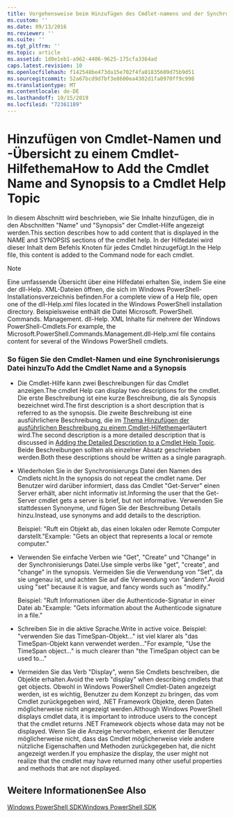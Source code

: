 ```yaml
---
title: Vorgehensweise beim Hinzufügen des Cmdlet-namens und der Synchronisierungs Datei zu einem Cmdlet-Hilfethema | Microsoft-Dokumentation
ms.custom: ''
ms.date: 09/13/2016
ms.reviewer: ''
ms.suite: ''
ms.tgt_pltfrm: ''
ms.topic: article
ms.assetid: 1d0e1eb1-a962-4406-9625-175cfa3364ad
caps.latest.revision: 10
ms.openlocfilehash: f142548be473da15e702f4fa01835609d75b9d51
ms.sourcegitcommit: 52a67bcd9d7bf3e8600ea4302d1fa8970ff9c998
ms.translationtype: MT
ms.contentlocale: de-DE
ms.lasthandoff: 10/15/2019
ms.locfileid: "72361189"
---
```

# <a name="how-to-add-the-cmdlet-name-and-synopsis-to-a-cmdlet-help-topic"></a><span data-ttu-id="a8ebf-102">Hinzufügen von Cmdlet-Namen und -Übersicht zu einem Cmdlet-Hilfethema</span><span class="sxs-lookup"><span data-stu-id="a8ebf-102">How to Add the Cmdlet Name and Synopsis to a Cmdlet Help Topic</span></span>

<span data-ttu-id="a8ebf-103">In diesem Abschnitt wird beschrieben, wie Sie Inhalte hinzufügen, die in den Abschnitten "Name" und "Synopsis" der Cmdlet-Hilfe angezeigt werden.</span><span class="sxs-lookup"><span data-stu-id="a8ebf-103">This section describes how to add content that is displayed in the NAME and SYNOPSIS sections of the cmdlet help.</span></span> <span data-ttu-id="a8ebf-104">In der Hilfedatei wird dieser Inhalt dem Befehls Knoten für jedes Cmdlet hinzugefügt.</span><span class="sxs-lookup"><span data-stu-id="a8ebf-104">In the Help file, this content is added to the Command node for each cmdlet.</span></span>

> [!NOTE]
> <span data-ttu-id="a8ebf-105">Eine umfassende Übersicht über eine Hilfedatei erhalten Sie, indem Sie eine der dll-Help. XML-Dateien öffnen, die sich im Windows PowerShell-Installationsverzeichnis befinden.</span><span class="sxs-lookup"><span data-stu-id="a8ebf-105">For a complete view of a Help file, open one of the dll-Help.xml files located in the Windows PowerShell installation directory.</span></span> <span data-ttu-id="a8ebf-106">Beispielsweise enthält die Datei Microsoft. PowerShell. Commands. Management. dll-Help. XML Inhalte für mehrere der Windows PowerShell-Cmdlets.</span><span class="sxs-lookup"><span data-stu-id="a8ebf-106">For example, the Microsoft.PowerShell.Commands.Management.dll-Help.xml file contains content for several of the Windows PowerShell cmdlets.</span></span>

### <a name="to-add-the-cmdlet-name-and-a-synopsis"></a><span data-ttu-id="a8ebf-107">So fügen Sie den Cmdlet-Namen und eine Synchronisierungs Datei hinzu</span><span class="sxs-lookup"><span data-stu-id="a8ebf-107">To Add the Cmdlet Name and a Synopsis</span></span>

- <span data-ttu-id="a8ebf-108">Die Cmdlet-Hilfe kann zwei Beschreibungen für das Cmdlet anzeigen.</span><span class="sxs-lookup"><span data-stu-id="a8ebf-108">The cmdlet Help can display two descriptions for the cmdlet.</span></span> <span data-ttu-id="a8ebf-109">Die erste Beschreibung ist eine kurze Beschreibung, die als Synopsis bezeichnet wird.</span><span class="sxs-lookup"><span data-stu-id="a8ebf-109">The first description is a short description that is referred to as the synopsis.</span></span> <span data-ttu-id="a8ebf-110">Die zweite Beschreibung ist eine ausführlichere Beschreibung, die im [Thema Hinzufügen der ausführlichen Beschreibung zu einem Cmdlet-Hilfethema](./how-to-add-a-cmdlet-description.md)erläutert wird.</span><span class="sxs-lookup"><span data-stu-id="a8ebf-110">The second description is a more detailed description that is discussed in [Adding the Detailed Description to a Cmdlet Help Topic](./how-to-add-a-cmdlet-description.md).</span></span> <span data-ttu-id="a8ebf-111">Beide Beschreibungen sollten als einzelner Absatz geschrieben werden.</span><span class="sxs-lookup"><span data-stu-id="a8ebf-111">Both these descriptions should be written as a single paragraph.</span></span>

- <span data-ttu-id="a8ebf-112">Wiederholen Sie in der Synchronisierungs Datei den Namen des Cmdlets nicht.</span><span class="sxs-lookup"><span data-stu-id="a8ebf-112">In the synopsis do not repeat the cmdlet name.</span></span> <span data-ttu-id="a8ebf-113">Der Benutzer wird darüber informiert, dass das Cmdlet "Get-Server" einen Server erhält, aber nicht informativ ist.</span><span class="sxs-lookup"><span data-stu-id="a8ebf-113">Informing the user that the Get-Server cmdlet gets a server is brief, but not informative.</span></span> <span data-ttu-id="a8ebf-114">Verwenden Sie stattdessen Synonyme, und fügen Sie der Beschreibung Details hinzu.</span><span class="sxs-lookup"><span data-stu-id="a8ebf-114">Instead, use synonyms and add details to the description.</span></span>

  <span data-ttu-id="a8ebf-115">Beispiel: "Ruft ein Objekt ab, das einen lokalen oder Remote Computer darstellt."</span><span class="sxs-lookup"><span data-stu-id="a8ebf-115">Example: "Gets an object that represents a local or remote computer."</span></span>

- <span data-ttu-id="a8ebf-116">Verwenden Sie einfache Verben wie "Get", "Create" und "Change" in der Synchronisierungs Datei.</span><span class="sxs-lookup"><span data-stu-id="a8ebf-116">Use simple verbs like "get", "create", and "change" in the synopsis.</span></span> <span data-ttu-id="a8ebf-117">Vermeiden Sie die Verwendung von "Set", da sie ungenau ist, und achten Sie auf die Verwendung von "ändern".</span><span class="sxs-lookup"><span data-stu-id="a8ebf-117">Avoid using "set" because it is vague, and fancy words such as "modify."</span></span>

  <span data-ttu-id="a8ebf-118">Beispiel: "Ruft Informationen über die Authenticode-Signatur in einer Datei ab."</span><span class="sxs-lookup"><span data-stu-id="a8ebf-118">Example: "Gets information about the Authenticode signature in a file."</span></span>

- <span data-ttu-id="a8ebf-119">Schreiben Sie in die aktive Sprache.</span><span class="sxs-lookup"><span data-stu-id="a8ebf-119">Write in active voice.</span></span> <span data-ttu-id="a8ebf-120">Beispiel: "verwenden Sie das TimeSpan-Objekt..." ist viel klarer als "das TimeSpan-Objekt kann verwendet werden..."</span><span class="sxs-lookup"><span data-stu-id="a8ebf-120">For example, "Use the TimeSpan object..." is much clearer than "the TimeSpan object can be used to..."</span></span>

- <span data-ttu-id="a8ebf-121">Vermeiden Sie das Verb "Display", wenn Sie Cmdlets beschreiben, die Objekte erhalten.</span><span class="sxs-lookup"><span data-stu-id="a8ebf-121">Avoid the verb "display" when describing cmdlets that get objects.</span></span> <span data-ttu-id="a8ebf-122">Obwohl in Windows PowerShell Cmdlet-Daten angezeigt werden, ist es wichtig, Benutzer zu dem Konzept zu bringen, das vom Cmdlet zurückgegeben wird, .NET Framework Objekte, deren Daten möglicherweise nicht angezeigt werden.</span><span class="sxs-lookup"><span data-stu-id="a8ebf-122">Although Windows PowerShell displays cmdlet data, it is important to introduce users to the concept that the cmdlet returns .NET Framework objects whose data may not be displayed.</span></span> <span data-ttu-id="a8ebf-123">Wenn Sie die Anzeige hervorheben, erkennt der Benutzer möglicherweise nicht, dass das Cmdlet möglicherweise viele andere nützliche Eigenschaften und Methoden zurückgegeben hat, die nicht angezeigt werden.</span><span class="sxs-lookup"><span data-stu-id="a8ebf-123">If you emphasize the display, the user might not realize that the cmdlet may have returned many other useful properties and methods that are not displayed.</span></span>

## <a name="see-also"></a><span data-ttu-id="a8ebf-124">Weitere Informationen</span><span class="sxs-lookup"><span data-stu-id="a8ebf-124">See Also</span></span>

 [<span data-ttu-id="a8ebf-125">Windows PowerShell SDK</span><span class="sxs-lookup"><span data-stu-id="a8ebf-125">Windows PowerShell SDK</span></span>](../windows-powershell-reference.md)